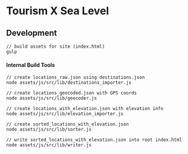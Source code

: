 # Tourism X Sea Level

## Development

    // build assets for site (index.html)
    gulp

#### Internal Build Tools

    // create locations_raw.json using destinations.json
    node assets/js/src/lib/destinations_importer.js

    // create locations_geocoded.json with GPS coords
    node assets/js/src/lib/geocoder.js

    // create locations_with_elevation.json with elevation info
    node assets/js/src/lib/elevation_importer.js 

    // create sorted_locations_with_elevation.json
    node assets/js/src/lib/sorter.js 

    // write sorted_locations_with_elevation.json into root index.html
    node assets/js/src/lib/writer.js 
